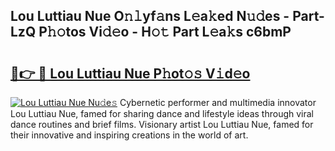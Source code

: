 ## Lou Luttiau Nue O𝚗𝚕yf𝚊ns L𝚎a𝚔ed N𝚞𝚍es - Part-LzQ P𝚑𝚘tos Vi𝚍𝚎o - H𝚘𝚝 Part L𝚎a𝚔s c6bmP

# <h2><a href="http://kfejsuo.oniu.top/?m=Lou+Luttiau+Nue">🔗👉 🔴 Lou Luttiau Nue P𝚑ot𝚘𝚜 V𝚒d𝚎o</a></h2>

[![Lou Luttiau Nue Nu𝚍e𝚜](https://i.imgur.com/0qMVB7G.gif)](http://kfejsuo.oniu.top/?m=Lou+Luttiau+Nue)
Cybernetic performer and multimedia innovator Lou Luttiau Nue, famed for sharing dance and lifestyle ideas through viral dance routines and brief films. Visionary artist Lou Luttiau Nue, famed for their innovative and inspiring creations in the world of art.  
